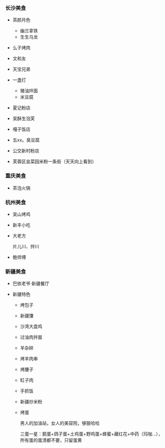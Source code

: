 ### 长沙美食

- 茶颜月色
  - 幽兰拿铁
  - 生生乌龙

- 么子烤肉
- 文和友
- 天宝兄弟
- 一盏灯
  - 猪油拌面
  - 米豆腐

- 夏记粉店
- 吴酥生泡芙
- 嘎子饭店
- 五xx。臭豆腐
- 公交新村粉店
- 芙蓉区韭菜园米粉一条街（天天向上看到）

### 重庆美食

- 茶泡火锅

### 杭州美食

- 吴山烤鸡

- 新丰小吃

- 大老方

  片儿川、拌川
  
- 鲍师傅

### 新疆美食

- 巴依老爷·新疆餐厅

- 新疆特色
  - 烤包子
  
  - 新疆馕
  
  - 沙湾大盘鸡
  
  - 过油肉拌面
  
  - 羊杂碎
  
  - 烤羊肉串
  
  - 烤腰子
  
  - 缸子肉
  
  - 手抓饭
  
  - 新疆炒米粉
  
  - 烤蛋
  
    男人的加油站，女人的美容院，够狠哈哈
  
    三蛋一星：鹅蛋+鸽子蛋+土鸡蛋+野鸡蛋+蜂蜜+藏红花+中药（玛咖...），所有蛋的蛋清都不要，只留蛋黄